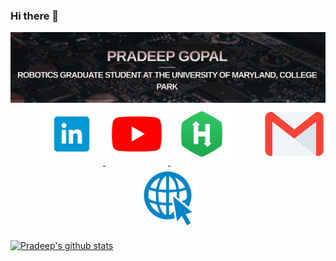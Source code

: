 ### Hi there 👋
<!--

**Pradeep-Gopal/Pradeep-Gopal** is a ✨ _special_ ✨ repository because its `README.md` (this file) appears on your GitHub profile.

-->

<p align="center">
  <img src="https://github.com/Pradeep-Gopal/Pradeep-Gopal/blob/main/Intro.png", style="border:0px;margin:0px;float:right" />
</p>



<p align="center">
  <a href="mailto: pradeepg@terpmail.umd.edu">
  <img src="https://github.com/Pradeep-Gopal/Pradeep-Gopal/blob/main/email.png", style="border:0px;margin:0px;float:right" height = "100" width="100"/>
  </a>


  <a href="https://www.linkedin.com/in/pradeepgopal1997/">
  <img src="https://github.com/Pradeep-Gopal/Pradeep-Gopal/blob/main/linkedin2.png" style=”float:right” height = "100" width="100" />
  </a>
                                                                                      
  <a href="https://www.youtube.com/channel/UCWXz8b-NPmjMEIW5q49Y_eA">
  <img src="https://github.com/Pradeep-Gopal/Pradeep-Gopal/blob/main/youtube.png", style=”float:right”/ height = "100" width="100">
  </a>
  
  <a href="https://www.hackerrank.com/pradeepprachu">
  <img src="https://github.com/Pradeep-Gopal/Pradeep-Gopal/blob/main/hackerrank.jpeg", style=”float:right”/ height = "100" width="100">
  </a>
  
  <a href="https://pradeepgopal.site/">
  <img src="https://github.com/Pradeep-Gopal/Pradeep-Gopal/blob/main/website.png", style=”float:right”/ height = "100" width="100">
  </a>
  
  
</p>

[![Pradeep's github stats](https://github-readme-stats.vercel.app/api?username=Pradeep-Gopal)](https://github.com/anuraghazra/github-readme-stats)


